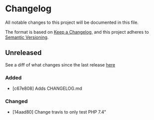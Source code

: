 # Changelog
All notable changes to this project will be documented in this file.

The format is based on [Keep a Changelog](https://keepachangelog.com/en/1.0.0/),
and this project adheres to [Semantic Versioning](https://semver.org/spec/v2.0.0.html).

## Unreleased

See a diff of what changes since the last release [here](https://github.com/fewfar/laravel-frontend/compare/x.x.x...x.x.x)

### Added
- [c67e808] Adds CHANGELOG.md

### Changed
- [14aad80] Change travis to only test PHP 7.4"
